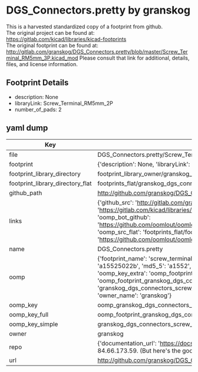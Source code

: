 # DGS_Connectors.pretty by granskog  
This is a harvested standardized copy of a footprint from github.  
The original project can be found at:  
https://gitlab.com/kicad/libraries/kicad-footprints  
The original footprint can be found at:
http://gitlab.com/granskog/DGS_Connectors.pretty/blob/master/Screw_Terminal_RM5mm_3P.kicad_mod
Please consult that link for additional, details, files, and license information.  
## Footprint Details
* description: None  
* libraryLink: Screw_Terminal_RM5mm_2P  
* number_of_pads: 2  
## yaml dump  
| Key | Value |  
| --- | --- |  
| file | DGS_Connectors.pretty/Screw_Terminal_RM5mm_2P.kicad_mod |  
| footprint | {'description': None, 'libraryLink': 'Screw_Terminal_RM5mm_2P', 'number_of_pads': 2} |  
| footprint_library_directory | footprint_library_owner/granskog_DGS_Connectors.pretty |  
| footprint_library_directory_flat | footprints_flat/granskog_dgs_connectors_screw_terminal_rm5mm_2p/working |  
| github_path | http://github.com/granskog/DGS_Connectors.pretty/blob/master/Screw_Terminal_RM5mm_2P.kicad_mod |  
| links | {'github_src': 'http://gitlab.com/granskog/DGS_Connectors.pretty/blob/master/Screw_Terminal_RM5mm_3P.kicad_mod', 'github_src_repo': 'https://gitlab.com/kicad/libraries/kicad-footprints', 'oomp_bot': 'footprints/granskog_dgs_connectors_screw_terminal_rm5mm_2p/working', 'oomp_bot_github': 'https://github.com/oomlout/oomlout_oomp_footprint_bot/tree/main/footprints/granskog_dgs_connectors_screw_terminal_rm5mm_2p/working', 'oomp_src_flat': 'footprints_flat/footprints_flat/granskog_dgs_connectors_screw_terminal_rm5mm_2p/working', 'oomp_src_flat_github': 'https://github.com/oomlout/oomlout_oomp_footprint_src/tree/main/footprints_flat/granskog_dgs_connectors_screw_terminal_rm5mm_2p/working'} |  
| name | DGS_Connectors.pretty |  
| oomp | {'footprint_name': 'screw_terminal_rm5mm_2p', 'library_name': 'dgs_connectors', 'md5': 'a15525022b76924ae5e2c77aa73c8a10', 'md5_10': 'a15525022b', 'md5_5': 'a1552', 'md5_6': 'a15525', 'oomp_key': 'oomp_granskog_dgs_connectors_screw_terminal_rm5mm_2p', 'oomp_key_extra': 'oomp_footprint_granskog_dgs_connectors_screw_terminal_rm5mm_2p', 'oomp_key_full': 'oomp_footprint_granskog_dgs_connectors_screw_terminal_rm5mm_2p_a15525', 'oomp_key_simple': 'granskog_dgs_connectors_screw_terminal_rm5mm_2p', 'original_filename': 'DGS_Connectors.pretty/Screw_Terminal_RM5mm_2P.kicad_mod', 'owner_name': 'granskog'} |  
| oomp_key | oomp_granskog_dgs_connectors_screw_terminal_rm5mm_2p |  
| oomp_key_full | oomp_footprint_granskog_dgs_connectors_screw_terminal_rm5mm_2p |  
| oomp_key_simple | granskog_dgs_connectors_screw_terminal_rm5mm_2p |  
| owner | granskog |  
| repo | {'documentation_url': 'https://docs.github.com/rest/overview/resources-in-the-rest-api#rate-limiting', 'message': "API rate limit exceeded for 84.66.173.59. (But here's the good news: Authenticated requests get a higher rate limit. Check out the documentation for more details.)"} |  
| url | http://github.com/granskog/DGS_Connectors.pretty |  

